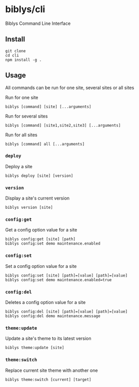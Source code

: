# biblys/cli

Biblys Command Line Interface

## Install

```shell
git clone
cd cli
npm install -g .
```

## Usage

All commands can be run for one site, several sites or all sites

Run for one site

```shell
biblys [command] [site] [...arguments]
```

Run for several sites

```shell
biblys [command] [site1,site2,site3] [...arguments]
```

Run for all sites

```shell
biblys [command] all [...arguments]
```

### `deploy`

Deploy a site

```shell
biblys deploy [site] [version]
```

### `version`

Display a site's current version

```shell
biblys version [site]
```

### `config:get`

Get a config option value for a site

```shell
biblys config:get [site] [path]
biblys config:set demo maintenance.enabled
```

### `config:set`

Set a config option value for a site

```shell
biblys config:set [site] [path]=[value] [path]=[value]
biblys config:set demo maintenance.enabled=true
```

### `config:del`

Deletes a config option value for a site

```shell
biblys config:del [site] [path]=[value] [path]=[value]
biblys config:del demo maintenance.message
```

### `theme:update`

Update a site's theme to its latest version

```shell
biblys theme:update [site]
```

### `theme:switch`

Replace current site theme with another one

```shell
biblys theme:switch [current] [target]
```
